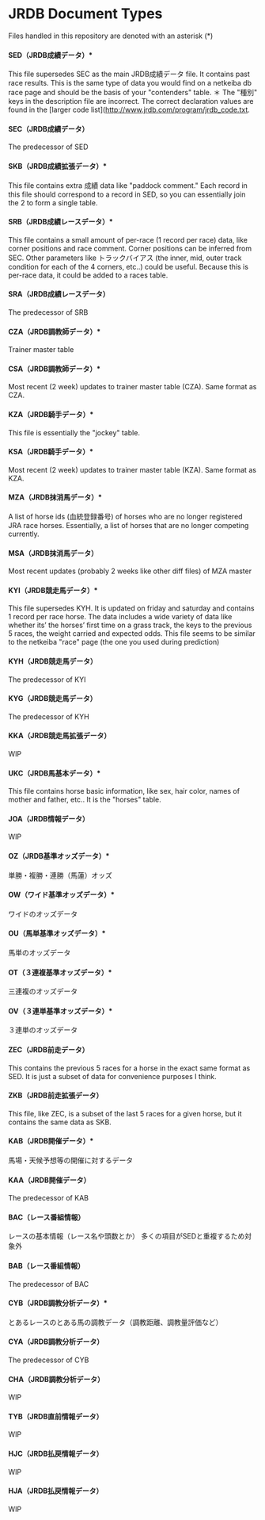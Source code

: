 # JRDB Document Types

Files handled in this repository are denoted with an asterisk (*)

#### SED（JRDB成績データ）*
This file supersedes SEC as the main JRDB成績データ file. It contains past race results. This is the same type of data you would find on a netkeiba db race page and should be the basis of your "contenders" table.
＊ The "種別" keys in the description file are incorrect. The correct declaration values are found in the [larger code list](http://www.jrdb.com/program/jrdb_code.txt.

#### SEC（JRDB成績データ）
The predecessor of SED

#### SKB（JRDB成績拡張データ）*
This file contains extra 成績 data like "paddock comment." Each record in this file should correspond to a record in SED, so you can essentially join the 2 to form a single table.

#### SRB（JRDB成績レースデータ）*
This file contains a small amount of per-race (1 record per race) data, like corner positions and race comment. Corner positions can be inferred from SEC. Other parameters like トラックバイアス (the inner, mid, outer track condition for each of the 4 corners, etc..) could be useful. Because this is per-race data, it could be added to a races table.

#### SRA（JRDB成績レースデータ）
The predecessor of SRB

#### CZA（JRDB調教師データ）*
Trainer master table

#### CSA（JRDB調教師データ）*
Most recent (2 week) updates to trainer master table (CZA). Same format as CZA.

#### KZA（JRDB騎手データ）*
This file is essentially the "jockey" table.

#### KSA（JRDB騎手データ）*
Most recent (2 week) updates to trainer master table (KZA). Same format as KZA.

#### MZA（JRDB抹消馬データ）*
A list of horse ids (血統登録番号) of horses who are no longer registered JRA race horses. Essentially, a list of horses that are no longer competing currently.

#### MSA（JRDB抹消馬データ）
Most recent updates (probably 2 weeks like other diff files) of MZA master

#### KYI（JRDB競走馬データ）*
This file supersedes KYH. It is updated on friday and saturday and contains 1 record per race horse. The data includes a wide variety of data like whether its’ the horses’ first time on a grass track, the keys to the previous 5 races, the weight carried and expected odds. This file seems to be similar to the netkeiba "race" page (the one you used during prediction)

#### KYH（JRDB競走馬データ）
The predecessor of KYI

#### KYG（JRDB競走馬データ）
The predecessor of KYH

#### KKA（JRDB競走馬拡張データ）
WIP
 
#### UKC（JRDB馬基本データ）*
This file contains horse basic information, like sex, hair color, names of mother and father, etc.. It is the "horses" table.

#### JOA（JRDB情報データ）
WIP

#### OZ（JRDB基準オッズデータ）* 
単勝・複勝・連勝（馬蓮）オッズ 

#### OW（ワイド基準オッズデータ）* 
ワイドのオッズデータ

#### OU（馬単基準オッズデータ）*
馬単のオッズデータ

#### OT（３連複基準オッズデータ）*
三連複のオッズデータ

#### OV（３連単基準オッズデータ）*
３連単のオッズデータ

#### ZEC（JRDB前走データ）
This contains the previous 5 races for a horse in the exact same format as SED. It is just a subset of data for convenience purposes I think.

#### ZKB（JRDB前走拡張データ）
This file, like ZEC, is a subset of the last 5 races for a given horse, but it contains the same data as SKB.

#### KAB（JRDB開催データ）*
馬場・天候予想等の開催に対するデータ
 
#### KAA（JRDB開催データ）
The predecessor of KAB

#### BAC（レース番組情報）
レースの基本情報（レース名や頭数とか）
多くの項目がSEDと重複するため対象外 

#### BAB（レース番組情報）
The predecessor of BAC

#### CYB（JRDB調教分析データ）*
とあるレースのとある馬の調教データ（調教距離、調教量評価など）
 
#### CYA（JRDB調教分析データ）
The predecessor of CYB

#### CHA（JRDB調教分析データ）
WIP

#### TYB（JRDB直前情報データ）
WIP

#### HJC（JRDB払戻情報データ）
WIP

#### HJA（JRDB払戻情報データ）
WIP
